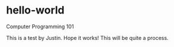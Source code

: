 # hello-world
Computer Programming 101

This is a test by Justin. Hope it works!
This will be quite a process.
